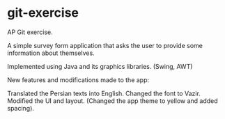 # git-exercise

AP Git exercise.

A simple survey form application that asks the user to provide some information about themselves.

Implemented using Java and its graphics libraries. (Swing, AWT)

New features and modifications made to the app:

Translated the Persian texts into English. Changed the font to Vazir.
Modified the UI and layout. (Changed the app theme to yellow and added spacing).

